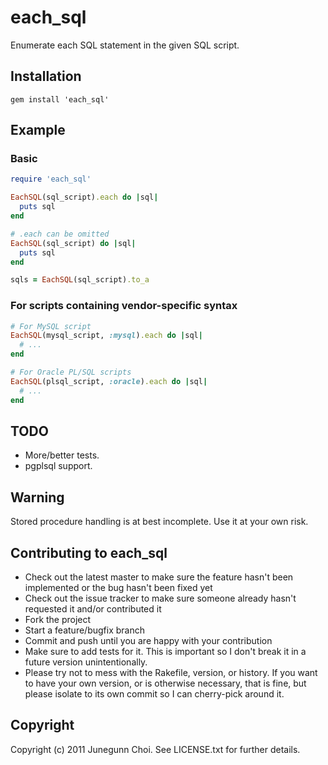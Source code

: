 # each_sql

Enumerate each SQL statement in the given SQL script.

## Installation
```
gem install 'each_sql'
```

## Example
### Basic
```ruby
require 'each_sql'

EachSQL(sql_script).each do |sql|
  puts sql
end

# .each can be omitted
EachSQL(sql_script) do |sql|
  puts sql
end

sqls = EachSQL(sql_script).to_a
```

### For scripts containing vendor-specific syntax
```ruby
# For MySQL script
EachSQL(mysql_script, :mysql).each do |sql|
  # ...
end

# For Oracle PL/SQL scripts
EachSQL(plsql_script, :oracle).each do |sql|
  # ...
end
```

## TODO
- More/better tests.
- pgplsql support.

## Warning
Stored procedure handling is at best incomplete. Use it at your own risk.

## Contributing to each_sql
 
* Check out the latest master to make sure the feature hasn't been implemented or the bug hasn't been fixed yet
* Check out the issue tracker to make sure someone already hasn't requested it and/or contributed it
* Fork the project
* Start a feature/bugfix branch
* Commit and push until you are happy with your contribution
* Make sure to add tests for it. This is important so I don't break it in a future version unintentionally.
* Please try not to mess with the Rakefile, version, or history. If you want to have your own version, or is otherwise necessary, that is fine, but please isolate to its own commit so I can cherry-pick around it.

## Copyright

Copyright (c) 2011 Junegunn Choi. See LICENSE.txt for
further details.

